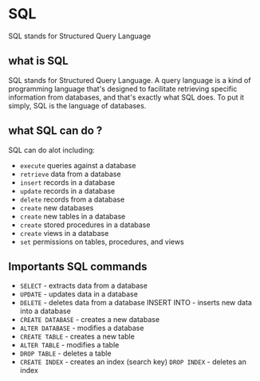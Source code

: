 # SQL

SQL stands for Structured Query Language

## what is SQL

SQL stands for Structured Query Language. A query language is a kind of programming language that's designed to facilitate retrieving specific information from databases, and that's exactly what SQL does. To put it simply, SQL is the language of databases.

## what SQL can do ?

SQL can do alot including:

- `execute` queries against a database
- `retrieve` data from a database
- `insert` records in a database
- `update` records in a database
- `delete` records from a database
- `create` new databases
- `create` new tables in a database
- `create` stored procedures in a database
- `create` views in a database
- `set` permissions on tables, procedures, and views

## Importants SQL commands

- `SELECT` - extracts data from a database
- `UPDATE` - updates data in a database
- `DELETE` - deletes data from a database
  INSERT INTO - inserts new data into a database
- `CREATE DATABASE` - creates a new database
- `ALTER DATABASE` - modifies a database
- `CREATE TABLE` - creates a new table
- `ALTER TABLE` - modifies a table
- `DROP TABLE` - deletes a table
- `CREATE INDEX` - creates an index (search key)
  `DROP INDEX` - deletes an index
